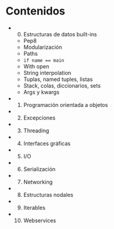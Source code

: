 # Contenidos

- 0. Estructuras de datos built-ins

    - Pep8
    - Modularización
    - Paths
    - ````if name == main````
    - With open
    - String interpolation
    - Tuplas, named tuples, listas
    - Stack, colas, diccionarios, sets
    - Args y kwargs

- 1. Programación orientada a objetos
- 2. Excepciones
- 3. Threading
- 4. Interfaces gráficas
- 5. I/O
- 6. Serialización
- 7. Networking
- 8. Estructuras nodales
- 9. Iterables
- 10. Webservices
